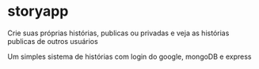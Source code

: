 # storyapp

Crie suas próprias histórias, publicas ou privadas e veja as histórias publicas de outros usuários

Um simples sistema de histórias com login do google, mongoDB e express

